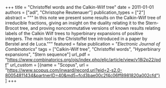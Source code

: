 +++
title = "Christoffel words and the Calkin-Wilf tree"
date = 2011-01-01
authors = ["adl", "Christophe Reutenauer"]
publication_types = ["2"]
abstract = """
In this note we present some results on the Calkin-Wilf tree of irreducible
fractions, giving an insight on the duality relating it to the Stern-Brocot
tree, and proving noncommutative versions of known results relating labels of
the Calkin Wilf trees to hyperbinary expansions of positive integers. The main
tool is the Christoffel tree introduced in a paper by Berstel and de Luca."""
featured = false
publication = "*Electronic Journal of Combinatorics*"
tags = ["Calkin-Wilf tree", "Christoffel words", "Hyperbinary expansions", "Stern sequence"]
url_pdf = "https://www.combinatorics.org/ojs/index.php/eljc/article/view/v18i2p22/pdf"
url_custom = [{name = "Scopus", url = "https://www.scopus.com/inward/record.uri?eid=2-s2.0-80054811434&partnerID=40&md5=fcd3bae00c2f4c06ff8981820a002cfd"}]
+++
